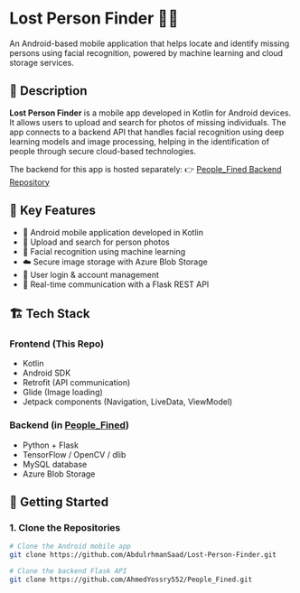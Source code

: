 # Lost Person Finder 👤📱

An Android-based mobile application that helps locate and identify missing persons using facial recognition, powered by machine learning and cloud storage services.

## 📱 Description

**Lost Person Finder** is a mobile app developed in Kotlin for Android devices. It allows users to upload and search for photos of missing individuals. The app connects to a backend API that handles facial recognition using deep learning models and image processing, helping in the identification of people through secure cloud-based technologies.

The backend for this app is hosted separately:
👉 [People_Fined Backend Repository](https://github.com/AhmedYossry552/People_Fined)

## 🧠 Key Features

- 📲 Android mobile application developed in Kotlin
- 📸 Upload and search for person photos
- 🧠 Facial recognition using machine learning
- ☁️ Secure image storage with Azure Blob Storage
- 🔐 User login & account management
- 🔄 Real-time communication with a Flask REST API

## 🏗️ Tech Stack

### Frontend (This Repo)
- Kotlin
- Android SDK
- Retrofit (API communication)
- Glide (Image loading)
- Jetpack components (Navigation, LiveData, ViewModel)

### Backend (in [People_Fined](https://github.com/AhmedYossry552/People_Fined))
- Python + Flask
- TensorFlow / OpenCV / dlib
- MySQL database
- Azure Blob Storage

## 🚀 Getting Started

### 1. Clone the Repositories

```bash
# Clone the Android mobile app
git clone https://github.com/AbdulrhmanSaad/Lost-Person-Finder.git

# Clone the backend Flask API
git clone https://github.com/AhmedYossry552/People_Fined.git
